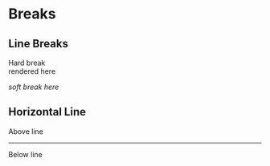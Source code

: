 ﻿# Breaks

## Line Breaks

Hard break  
rendered here

*soft break
here*

## Horizontal Line

Above line

*********

Below line